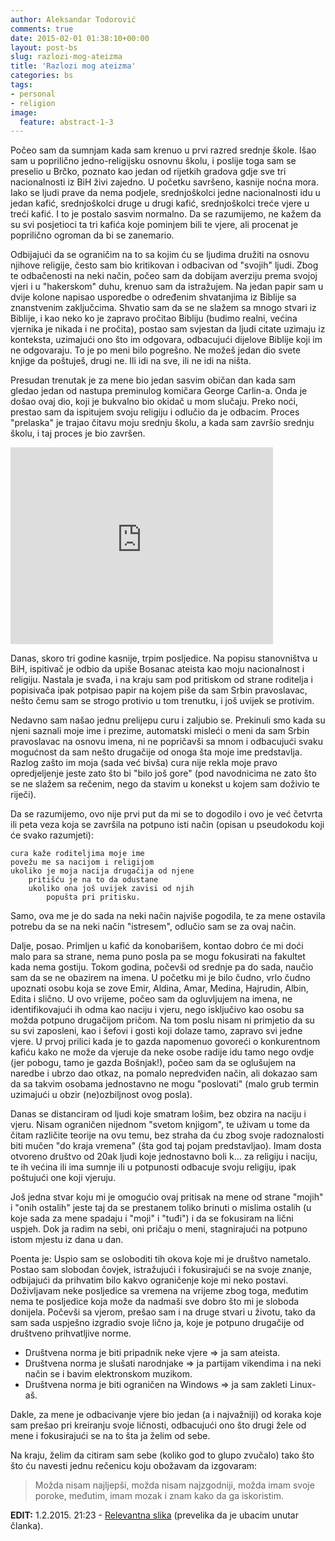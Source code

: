 ```yaml
---
author: Aleksandar Todorović
comments: true
date: 2015-02-01 01:38:10+00:00
layout: post-bs
slug: razlozi-mog-ateizma
title: 'Razlozi mog ateizma'
categories: bs
tags:
- personal
- religion
image:
  feature: abstract-1-3
---
```


Počeo sam da sumnjam kada sam krenuo u prvi razred srednje škole. Išao sam u poprilično jedno-religijsku osnovnu školu, i poslije toga sam se preselio u Brčko, poznato kao jedan od rijetkih gradova gdje sve tri nacionalnosti iz BiH živi zajedno. U početku savršeno, kasnije noćna mora. Iako se ljudi prave da nema podjele, srednjoškolci jedne nacionalnosti idu u jedan kafić, srednjoškolci druge u drugi kafić, srednjoškolci treće vjere u treći kafić. I to je postalo sasvim normalno. Da se razumijemo, ne kažem da su svi posjetioci ta tri kafića koje pominjem bili te vjere, ali procenat je poprilično ogroman da bi se zanemario.

Odbijajući da se ograničim na to sa kojim ću se ljudima družiti na osnovu njihove religije, često sam bio kritikovan i odbacivan od "svojih" ljudi. Zbog te odbačenosti na neki način, počeo sam da dobijam averziju prema svojoj vjeri i u "hakerskom" duhu, krenuo sam da istražujem. Na jedan papir sam u dvije kolone napisao usporedbe o određenim shvatanjima iz Biblije sa znanstvenim zaključcima. Shvatio sam da se ne slažem sa mnogo stvari iz Biblije, i kao neko ko je zapravo pročitao Bibliju (budimo realni, većina vjernika je nikada i ne pročita), postao sam svjestan da ljudi citate uzimaju iz konteksta, uzimajući ono što im odgovara, odbacujući dijelove Biblije koji im ne odgovaraju. To je po meni bilo pogrešno. Ne možeš jedan dio svete knjige da poštuješ, drugi ne. Ili idi na sve, ili ne idi na ništa.

Presudan trenutak je za mene bio jedan sasvim običan dan kada sam gledao jedan od nastupa preminulog komičara George Carlin-a. Onda je došao ovaj dio, koji je bukvalno bio okidač u mom slučaju. Preko noći, prestao sam da ispitujem svoju religiju i odlučio da je odbacim. Proces "prelaska" je trajao čitavu moju srednju školu, a kada sam završio srednju školu, i taj proces je bio završen.

<iframe width="420" height="315" src="https://www.youtube.com/embed/8r-e2NDSTuE" frameborder="0" allowfullscreen></iframe>

Danas, skoro tri godine kasnije, trpim posljedice. Na popisu stanovništva u BiH, ispitivač je odbio da upiše Bosanac ateista kao moju nacionalnost i religiju. Nastala je svađa, i na kraju sam pod pritiskom od strane roditelja i popisivača ipak potpisao papir na kojem piše da sam Srbin pravoslavac, nešto čemu sam se strogo protivio u tom trenutku, i još uvijek se protivim.

Nedavno sam našao jednu prelijepu curu i zaljubio se. Prekinuli smo kada su njeni saznali moje ime i prezime, automatski misleći o meni da sam Srbin pravoslavac na osnovu imena, ni ne popričavši sa mnom i odbacujući svaku mogućnost da sam nešto drugačije od onoga šta moje ime predstavlja. Razlog zašto im moja (sada već bivša) cura nije rekla moje pravo opredjeljenje jeste zato što bi "bilo još gore" (pod navodnicima ne zato što se ne slažem sa rečenim, nego da stavim u konekst u kojem sam doživio te riječi).

Da se razumijemo, ovo nije prvi put da mi se to dogodilo i ovo je već četvrta ili peta veza koja se završila na potpuno isti način (opisan u pseudokodu koji će svako razumjeti):

    cura kaže roditeljima moje ime
    povežu me sa nacijom i religijom
    ukoliko je moja nacija drugačija od njene
        pritišću je na to da odustane
        ukoliko ona još uvijek zavisi od njih
            popušta pri pritisku.

Samo, ova me je do sada na neki način najviše pogodila, te za mene ostavila potrebu da se na neki način "istresem", odlučio sam se za ovaj način.

Dalje, posao. Primljen u kafić da konobarišem, kontao dobro će mi doći malo para sa strane, nema puno posla pa se mogu fokusirati na fakultet kada nema gostiju. Tokom godina, počevši od srednje pa do sada, naučio sam da se ne obazirem na imena. U početku mi je bilo čudno, vrlo čudno upoznati osobu koja se zove Emir, Aldina, Amar, Medina, Hajrudin, Albin, Edita i slično. U ovo vrijeme, počeo sam da ogluvljujem na imena, ne identifikovajući ih odma kao naciju i vjeru, nego isključivo kao osobu sa možda potpuno drugačijom pričom. Na tom poslu nisam ni primjetio da su su svi zaposleni, kao i šefovi i gosti koji dolaze tamo, zapravo svi jedne vjere. U prvoj prilici kada je to gazda napomenuo govoreći o konkurentnom kafiću kako ne može da vjeruje da neke osobe radije idu tamo nego ovdje (jer pobogu, tamo je gazda Bošnjak!), počeo sam da se oglušujem na naredbe i ubrzo dao otkaz, na pomalo nepredviđen način, ali dokazao sam da sa takvim osobama jednostavno ne mogu "poslovati" (malo grub termin uzimajući u obzir (ne)ozbiljnost ovog posla).

Danas se distanciram od ljudi koje smatram lošim, bez obzira na naciju i vjeru. Nisam ograničen nijednom "svetom knjigom", te uživam u tome da čitam različite teorije na ovu temu, bez straha da ću zbog svoje radoznalosti biti mučen "do kraja vremena" (šta god taj pojam predstavljao). Imam dosta otvoreno društvo od 20ak ljudi koje jednostavno boli k... za religiju i naciju, te ih većina ili ima sumnje ili u potpunosti odbacuje svoju religiju, ipak poštujući one koji vjeruju.

Još jedna stvar koju mi je omogućio ovaj pritisak na mene od strane "mojih" i "onih ostalih" jeste taj da se prestanem toliko brinuti o mislima ostalih (u koje sada za mene spadaju i "moji" i "tuđi") i da se fokusiram na lični uspjeh. Dok ja radim na sebi, oni pričaju o meni, stagnirajući na potpuno istom mjestu iz dana u dan.

Poenta je: Uspio sam se osloboditi tih okova koje mi je društvo nametalo. Postao sam slobodan čovjek, istražujući i fokusirajući se na svoje znanje, odbijajući da prihvatim bilo kakvo ograničenje koje mi neko postavi. Doživljavam neke posljedice sa vremena na vrijeme zbog toga, međutim nema te posljedice koja može da nadmaši sve dobro što mi je sloboda donijela. Počevši sa vjerom, prešao sam i na druge stvari u životu, tako da sam sada uspješno izgradio svoje lično ja, koje je potpuno drugačije od društveno prihvatljive norme.

* Društvena norma je biti pripadnik neke vjere => ja sam ateista.
* Društvena norma je slušati narodnjake => ja partijam vikendima i na neki način se i bavim elektronskom muzikom.
* Društvena norma je biti ograničen na Windows => ja sam zakleti Linux-aš.

Dakle, za mene je odbacivanje vjere bio jedan (a i najvažniji) od koraka koje sam prešao pri kreiranju svoje ličnosti, odbacujući ono što drugi žele od mene i fokusirajući se na to šta ja želim od sebe.

Na kraju, želim da citiram sam sebe (koliko god to glupo zvučalo) tako što što ću navesti jednu rečenicu koju obožavam da izgovaram:

> Možda nisam najljepši, možda nisam najzgodniji, možda imam svoje poroke, međutim, imam mozak i znam kako da ga iskoristim.

**EDIT:** 1.2.2015. 21:23 - [Relevantna slika](https://i.imgur.com/mpQA0.jpg) (prevelika da je ubacim unutar članka).
